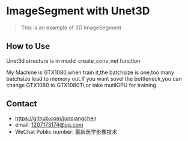# ImageSegment with Unet3D
> This is an example of 3D ImageSegment

## How to Use
Unet3d structure is in model create_conv_net function

My Machine is GTX1080,when train it,the batchsize is one,too many batchsize lead to memory out.If you want sovel the bottleneck,you can change GTX1080 to GTX1080Ti,or take mutilGPU for training

## Contact
* https://github.com/junqiangchen
* email: 1207173174@qq.com
* WeChat Public number: 最新医学影像技术
